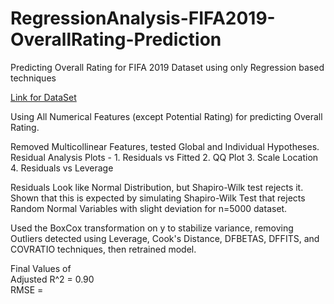 # RegressionAnalysis-FIFA2019-OverallRating-Prediction      
Predicting Overall Rating for FIFA 2019 Dataset using only Regression based techniques      

[Link for DataSet](https://www.kaggle.com/karangadiya/fifa19)     

Using All Numerical Features (except Potential Rating) for predicting Overall Rating.        

Removed Multicollinear Features, tested Global and Individual Hypotheses.      
Residual Analysis Plots - 1. Residuals vs Fitted 2. QQ Plot 3. Scale Location 4. Residuals vs Leverage      

Residuals Look like Normal Distribution, but Shapiro-Wilk test rejects it. Shown that this is expected by simulating Shapiro-Wilk Test that rejects Random Normal Variables with slight deviation for n=5000 dataset.     

Used the BoxCox transformation on y to stabilize variance, removing Outliers detected using Leverage, Cook's Distance, DFBETAS, DFFITS, and COVRATIO techniques, then retrained model.      

Final Values of    
Adjusted R^2 = 0.90     
RMSE =     
